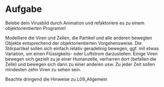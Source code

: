 # Aufgabe
Belebe dein Virusbild durch Animation und refaktoriere es zu einem objektorientierten Programm!  

Modelliere die Viren und Zellen, die Partikel und alle anderen bewegten Objekte entsprechend der objektorientierten Vorgehensweise. Die Störpartikel sollen sich einfach relativ geradelinig bewegen, ggf. mit etwas Variation, um einen Flüssigkeits- oder Luftstrom darzustellen. Einige Viren bewegen sich gezielt zu je einer Humanzelle, verharren dort (befallen die Zelle) und bewegen sich dann zu einer anderen usw. Zu jeder Zeit sollen mindesten zehn Viren zu sehen sein. 

Beachte dringend die Hinweise zu L09_Allgemein